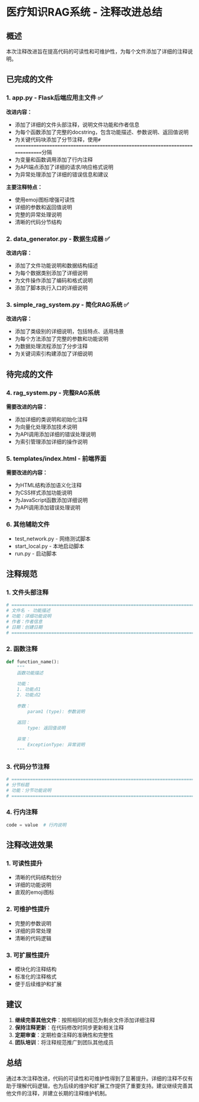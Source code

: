 # 医疗知识RAG系统 - 注释改进总结

## 概述
本次注释改进旨在提高代码的可读性和可维护性，为每个文件添加了详细的注释说明。

## 已完成的文件

### 1. app.py - Flask后端应用主文件 ✅
**改进内容：**
- 添加了详细的文件头部注释，说明文件功能和作者信息
- 为每个函数添加了完整的docstring，包含功能描述、参数说明、返回值说明
- 为关键代码块添加了分节注释，使用`# =============================================================================`分隔
- 为变量和函数调用添加了行内注释
- 为API端点添加了详细的请求/响应格式说明
- 为异常处理添加了详细的错误信息和建议

**主要注释特点：**
- 使用emoji图标增强可读性
- 详细的参数和返回值说明
- 完整的异常处理说明
- 清晰的代码分节结构

### 2. data_generator.py - 数据生成器 ✅
**改进内容：**
- 添加了文件功能说明和数据结构描述
- 为每个数据类别添加了详细说明
- 为文件操作添加了编码和格式说明
- 添加了脚本执行入口的详细说明

### 3. simple_rag_system.py - 简化RAG系统 ✅
**改进内容：**
- 添加了类级别的详细说明，包括特点、适用场景
- 为每个方法添加了完整的参数和功能说明
- 为数据处理流程添加了分步注释
- 为关键词索引构建添加了详细说明

## 待完成的文件

### 4. rag_system.py - 完整RAG系统
**需要改进的内容：**
- 添加详细的类说明和初始化注释
- 为向量化处理添加技术说明
- 为API调用添加详细的错误处理说明
- 为索引管理添加详细的操作说明

### 5. templates/index.html - 前端界面
**需要改进的内容：**
- 为HTML结构添加语义化注释
- 为CSS样式添加功能说明
- 为JavaScript函数添加详细说明
- 为API调用添加错误处理说明

### 6. 其他辅助文件
- test_network.py - 网络测试脚本
- start_local.py - 本地启动脚本
- run.py - 启动脚本

## 注释规范

### 1. 文件头部注释
```python
# =============================================================================
# 文件名 - 功能描述
# 功能：详细功能说明
# 作者：作者信息
# 日期：创建日期
# =============================================================================
```

### 2. 函数注释
```python
def function_name():
    """
    函数功能描述
    
    功能：
    1. 功能点1
    2. 功能点2
    
    参数：
        param1 (type): 参数说明
    
    返回：
        type: 返回值说明
    
    异常：
        ExceptionType: 异常说明
    """
```

### 3. 代码分节注释
```python
# =============================================================================
# 分节标题
# 功能：分节功能说明
# =============================================================================
```

### 4. 行内注释
```python
code = value  # 行内说明
```

## 注释改进效果

### 1. 可读性提升
- 清晰的代码结构划分
- 详细的功能说明
- 直观的emoji图标

### 2. 可维护性提升
- 完整的参数说明
- 详细的异常处理
- 清晰的代码逻辑

### 3. 可扩展性提升
- 模块化的注释结构
- 标准化的注释格式
- 便于后续维护和扩展

## 建议

1. **继续完善其他文件**：按照相同的规范为剩余文件添加详细注释
2. **保持注释更新**：在代码修改时同步更新相关注释
3. **定期审查**：定期检查注释的准确性和完整性
4. **团队培训**：将注释规范推广到团队其他成员

## 总结

通过本次注释改进，代码的可读性和可维护性得到了显著提升。详细的注释不仅有助于理解代码逻辑，也为后续的维护和扩展工作提供了重要支持。建议继续完善其他文件的注释，并建立长期的注释维护机制。 